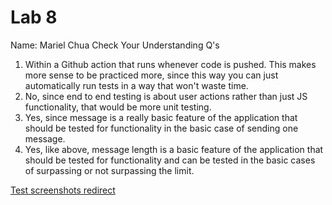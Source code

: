 # Lab 8
Name: Mariel Chua
Check Your Understanding Q's
1) Within a Github action that runs whenever code is pushed. This makes more sense to be practiced more, since
   this way you can just automatically run tests in a way that won't waste time.
2) No, since end to end testing is about user actions rather than just JS functionality, that would be more unit testing.
3) Yes, since message is a really basic feature of the application that should be tested for functionality in the basic case of sending one message.
4) Yes, like above, message length is a basic feature of the application that should be tested for functionality and can be tested in the basic cases of
   surpassing or not surpassing the limit.

[Test screenshots redirect](../fa22-cse110-lab8/screenshots/)

